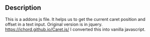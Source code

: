 ## Description

This is a addons js file. It helps us to get the current caret position and offset in a text input.
Original version is in jquery. https://ichord.github.io/Caret.js/
I converted this into vanilla javascript.
